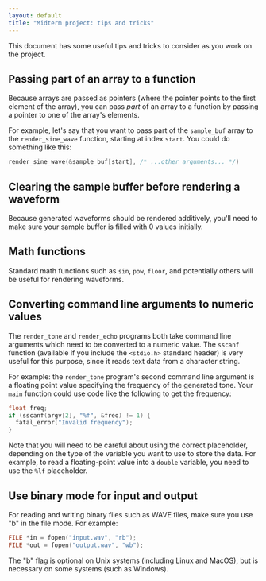 ```yaml
---
layout: default
title: "Midterm project: tips and tricks"
---
```


This document has some useful tips and tricks to consider as you work on the project.

## Passing part of an array to a function

Because arrays are passed as pointers (where the pointer points to the first element of the array), you can pass *part* of an array to a function by passing a pointer to one of the array's elements.

For example, let's say that you want to pass part of the `sample_buf` array to the `render_sine_wave` function, starting at index `start`.  You could do something like this:

```c
render_sine_wave(&sample_buf[start], /* ...other arguments... */)
```

## Clearing the sample buffer before rendering a waveform

Because generated waveforms should be rendered additively, you'll need to make sure your sample buffer is filled with 0 values initially.

## Math functions

Standard math functions such as `sin`, `pow`, `floor`, and potentially others will be useful for rendering waveforms.

## Converting command line arguments to numeric values

The `render_tone` and `render_echo` programs both take command line arguments which need to be converted to a numeric value.  The `sscanf` function (available if you include the `<stdio.h>` standard header) is very useful for this purpose, since it reads text data from a character string.

For example: the `render_tone` program's second command line argument is a floating point value specifying the frequency of the generated tone.  Your `main` function could use code like the following to get the frequency:

```c
float freq;
if (sscanf(argv[2], "%f", &freq) != 1) {
  fatal_error("Invalid frequency");
}
```

Note that you will need to be careful about using the correct placeholder, depending on the type of the variable you want to use to store the data.  For example, to read a floating-point value into a `double` variable, you need to use the `%lf` placeholder.

## Use binary mode for input and output

For reading and writing binary files such as WAVE files, make sure you use "b" in the file mode.  For example:

```c
FILE *in = fopen("input.wav", "rb");
FILE *out = fopen("output.wav", "wb");
```

The "b" flag is optional on Unix systems (including Linux and MacOS), but is necessary on some systems (such as Windows).
